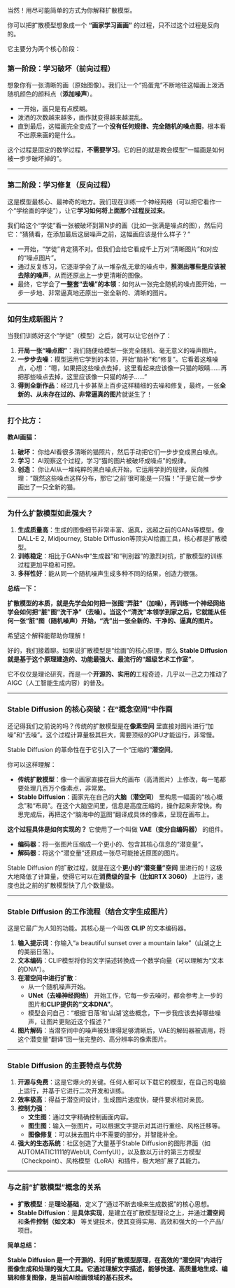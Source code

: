 当然！用尽可能简单的方式为你解释扩散模型。

你可以把扩散模型想象成一个 **“画家学习画画”** 的过程，只不过这个过程是反向的。

它主要分为两个核心阶段：

### 第一阶段：学习破坏（前向过程）

想象你有一张清晰的画（原始图像）。我们让一个“捣蛋鬼”不断地往这幅画上泼洒随机颜色的颜料点（**添加噪声**）。

*   一开始，画只是有点模糊。
*   泼洒的次数越来越多，画作就变得越来越混乱。
*   直到最后，这幅画完全变成了一个**没有任何规律、完全随机的噪点图**，根本看不出原来画的是什么。

这个过程是固定的数学过程，**不需要学习**。它的目的就是教会模型“一幅画是如何被一步步破坏掉的”。

---

### 第二阶段：学习修复（反向过程）

这是模型最核心、最神奇的地方。我们现在训练一个神经网络（可以把它看作一个“学绘画的学徒”），让它**学习如何将上面那个过程反过来**。

我们给这个“学徒”看一张被破坏到第N步的画（比如一张满是噪点的图），然后问它：“猜猜看，在添加最后这层噪声之前，这幅画应该是什么样子？”

*   一开始，“学徒”肯定猜不对。但我们会给它看成千上万对“清晰图片”和对应的“噪点图片”。
*   通过反复练习，它逐渐学会了从一堆杂乱无章的噪点中，**推测出哪些是应该被去除的噪声**，从而还原出上一步更清晰的图像。
*   最终，它学会了**一整套“去噪”的本领**：如何从一张完全随机的噪点图开始，一步一步地、非常逼真地还原出一张全新的、清晰的图片。

---

### 如何生成新图片？

当我们训练好这个“学徒”（模型）之后，就可以让它创作了：

1.  **开局一张“噪点图”**：我们随便给模型一张完全随机、毫无意义的噪声图片。
2.  **一步步去噪**：模型运用它学到的本领，开始“脑补”和“修复”。它看着这堆噪点，心想：“嗯，如果把这些噪点去掉，这里看起来应该像一只猫的眼睛……再把那些噪点去掉，这里应该像一只猫的胡子……”
3.  **得到全新作品**：经过几十步甚至上百步这样精细的去噪和修复，最终，一张**全新的、从未存在过的、非常逼真的图片**就诞生了！


---

### 打个比方：

**教AI画猫：**

1.  **破坏：** 你给AI看很多清晰的猫照片，然后手动把它们一步步变成黑白噪点。
2.  **学习：** AI观察这个过程，学习“猫的图片被破坏成噪点”的规律。
3.  **创造：** 你让AI从一堆纯粹的黑白噪点开始，它运用学到的规律，反向推理：“既然这些噪点这样分布，那它‘之前’很可能是一只猫！”于是它就一步步画出了一只全新的猫。

---

### 为什么扩散模型如此强大？

1.  **生成质量高**：生成的图像细节非常丰富、逼真，远超之前的GANs等模型。像DALL-E 2, Midjourney, Stable Diffusion等顶尖AI绘画工具，核心都是扩散模型。
2.  **训练稳定**：相比于GANs中“生成器”和“判别器”的激烈对抗，扩散模型的训练过程更加平稳和可控。
3.  **多样性好**：能从同一个随机噪声生成多种不同的结果，创造力很强。

**总结一下：**

**扩散模型的本质，就是先学会如何把一张图“弄脏”（加噪），再训练一个神经网络学会如何把“脏”图“洗干净”（去噪）。当这个“清洗”本领学到家之后，它就能从任何一张“脏”图（随机噪声）开始，“洗”出一张全新的、干净的、逼真的图片。**

希望这个解释能帮助你理解！

好的，我们接着聊。如果说扩散模型是“绘画”的核心原理，那么 **Stable Diffusion 就是基于这个原理建造的、功能最强大、最流行的“超级艺术工作室”**。

它不仅仅是理论研究，而是一个**开源的、实用的**工程奇迹，几乎以一己之力推动了AIGC（人工智能生成内容）的普及。

---

### Stable Diffusion 的核心突破：在“概念空间”中作画

还记得我们之前说的吗？传统的扩散模型是在**像素空间** 里直接对图片进行“加噪”和“去噪”。这个过程计算量极其巨大，需要顶级的GPU才能运行，非常慢。

Stable Diffusion 的革命性在于它引入了一个“压缩的”**潜空间**。

你可以这样理解：

*   **传统扩散模型**：像一个画家直接在巨大的画布（高清图片）上修改，每一笔都要处理几百万个像素点，非常累。
*   **Stable Diffusion**：画家先在自己的**大脑（潜空间）** 里构思一幅画的“核心概念”和“布局”。在这个大脑空间里，信息是高度压缩的，操作起来非常快。构思完成后，再把这个“脑海中的蓝图”翻译成具体的像素，呈现在画布上。

**这个过程具体是如何实现的？**
它使用了一个叫做 **VAE（变分自编码器）** 的组件。
*   **编码器**：将一张图片压缩成一个更小的、包含其核心信息的“潜变量”。
*   **解码器**：将这个“潜变量”还原成一张尽可能接近原图的图片。

Stable Diffusion 的扩散过程，就是在这个**更小的“潜变量”空间** 里进行的！这极大地降低了计算量，使得它可以在**消费级的显卡（比如RTX 3060）** 上运行，速度也比之前的扩散模型快了几个数量级。

---

### Stable Diffusion 的工作流程（结合文字生成图片）

这是它最广为人知的功能。其核心是一个叫做 **CLIP** 的文本编码器。

1.  **输入提示词**：你输入“a beautiful sunset over a mountain lake”（山湖之上的美丽日落）。
2.  **文本编码**：CLIP模型将你的文字描述转换成一个数学向量（可以理解为“文本的DNA”）。
3.  **在潜空间中进行扩散**：
    *   从一个随机噪声开始。
    *   **UNet（去噪神经网络）** 开始工作，它每一步去噪时，都会参考上一步的图片和**CLIP提供的“文本DNA”**。
    *   模型会问自己：“根据‘日落’和‘山湖’这些概念，下一步我应该去掉哪些噪声，让图片更贴近这个描述？”
4.  **图片解码**：当潜空间中的噪声被处理得足够清晰后，VAE的解码器被调用，将这个潜变量“翻译”回一张完整的、高分辨率的像素图片。

---

### Stable Diffusion 的主要特点与优势

1.  **开源与免费**：这是它爆火的关键。任何人都可以下载它的模型，在自己的电脑上运行，并基于它进行二次开发和训练。
2.  **效率极高**：得益于潜空间设计，生成图片速度快，硬件要求相对亲民。
3.  **控制力强**：
    *   **文生图**：通过文字精确控制画面内容。
    *   **图生图**：输入一张图片，可以根据文字提示对其进行重绘、风格迁移等。
    *   **图像修复**：可以抹去图片中不需要的部分，并智能补全。
4.  **强大的生态系统**：社区创造了大量基于Stable Diffusion的图形界面（如AUTOMATIC1111的WebUI, ComfyUI），以及数以万计的第三方模型（Checkpoint）、风格模型（LoRA）和插件，极大地扩展了其能力。

---

### 与之前“扩散模型”概念的关系

*   **扩散模型**：是**理论基础**，定义了“通过不断去噪来生成数据”的核心思想。
*   **Stable Diffusion**：是**具体实现**，是建立在扩散模型理论之上，并通过**潜空间** 和**条件控制（如文本）** 等关键技术，使其变得实用、高效和强大的一个产品/项目。

**简单总结：**

**Stable Diffusion 是一个开源的、利用扩散模型原理，在高效的“潜空间”内进行图像生成和处理的强大工具。它通过理解文字描述，能够快速、高质量地生成、编辑和修复图像，是当前AI绘画领域的基石技术。**
